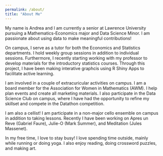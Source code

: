 ```yaml
---
permalink: /about/
title: "About Me"
---
```


My name is Andrea and I am currently a senior at Lawrence University pursuing a Mathematics-Economics major and Data Science Minor. I am passionate about using data to make meaningful contributions! 

On campus, I serve as a tutor for both the Economics and Statistics departments. I hold weekly group sessions in addition to individual sessions. Furthermore, I recently starting working with my professor to develop materials for the introductory statistics courses. Through this project, I have been making interative graphcis using R Shiny Apps to facilitate active learning. 

I am involved in a couple of extracuricular activities on campus. I am a board member for the Association for Women in Mathematics (AWM). I help plan events and create all marketing materials. I also participate in the Data Science Club on campus, where I have had the opportunity to refine my skillset and compete in the Datathon competition. 

I am also a cellist! I am participate in a non-major cello ensemble on campus in addition to taking lessons. Recently I have been working on Apres un Reve (Gabriel Faure), Julie-O (Mark Summer), and Meditation (Jules Massenet). 

In my free time, I love to stay busy! I love spending time outside, mainly while running or doing yoga. I also enjoy reading, doing crossword puzzles, and making art. 
